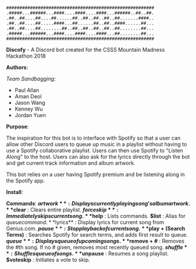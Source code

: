 ```
########################################################
.#####...######...####....####....####...######..##..##.
.##..##....##....##......##..##..##..##..##.......####..
.##..##....##.....####...##......##..##..####......##...
.##..##....##........##..##..##..##..##..##........##...
.#####...######...####....####....####...##........##...
########################################################
```

**Discofy** - A Discord bot created for the CSSS Mountain Madness Hackathon 2018

**Authors**:

_Team Sandbagging_:
* Paul Allan
* Aman Deol
* Jason Wang
* Kenney Wu
* Jordan Yuen

**Purpose**: 

The inspiration for this bot is to interface with Spotify so that a user can allow other Discord users to queue up music in a playlist without having to use a Spotify collaborative playlist. Users can then use Spotify to "Listen Along" to the host. Users can also ask for the lyrics directly through the bot and get current track information and album artwork.

This bot relies on a user having Spotify premium and be listening along in the Spotify app.

**Install**: 








**Commands**:
**$artwork** : Displays currently playing song's album artwork.
**$clear** : Clears entire playlist.
**$forceskip** : Immediately skips current song.
**$help** : Lists commands.
**$list** : Alias for $queue command.
**$lyrics** : Display lyrics for current song from Genius.com.
**$pause** : Stop playback of current song.
**$play + (Search Terms)** : Searches Spotify for search terms, and adds first result to queue.
**$queue** : Displays queue of upcoming songs.
**$remove + #** : Removes the #th song. If no # given, removes most recently queued song.
**$shuffle** : Shuffles queue of songs.
**$unpause** : Resumes a song playlist.
**$voteskip** : Initiates a vote to skip.




